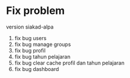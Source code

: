 # Fix problem
version siakad-alpa

1. fix bug users
2. fix bug manage groups
3. fix bug profil
4. fix bug tahun pelajaran
5. fix bug clear cache profil dan tahun pelajaran
6. fix bug dashboard